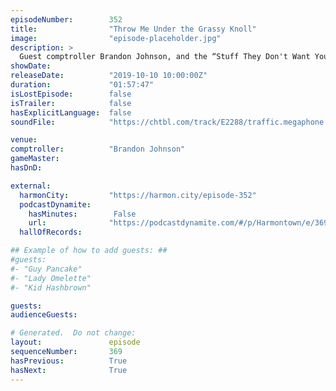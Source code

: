 ```yaml
---
episodeNumber:        352
title:                "Throw Me Under the Grassy Knoll"
image:                "episode-placeholder.jpg"
description: >
  Guest comptroller Brandon Johnson, and the “Stuff They Don't Want You to Know” podcast guys (Matt Frederick, Ben Bowlin and Noel Brown) talk podcasts, Harmonspiracies, and Schrab's “Creepshow” episode. Featuring Dan Harmon, Brandon Johnson, Spencer Crittenden, Rob Schrab, Matt Frederick, Ben Bowlin and Noel Brown.
showDate:             
releaseDate:          "2019-10-10 10:00:00Z"
duration:             "01:57:47"
isLostEpisode:        false
isTrailer:            false
hasExplicitLanguage:  false
soundFile:            "https://chtbl.com/track/E2288/traffic.megaphone.fm/STA9902733683.mp3?updated=1570723578"

venue:                
comptroller:          "Brandon Johnson"
gameMaster:           
hasDnD:               

external:
  harmonCity:         "https://harmon.city/episode-352"
  podcastDynamite:
    hasMinutes:        False
    url:              "https://podcastdynamite.com/#/p/Harmontown/e/369/352"
  hallOfRecords:      

## Example of how to add guests: ##
#guests:
#- "Guy Pancake"
#- "Lady Omelette"
#- "Kid Hashbrown"

guests:
audienceGuests:

# Generated.  Do not change:
layout:               episode
sequenceNumber:       369
hasPrevious:          True
hasNext:              True
---
```


<!-- The episode description will be rendered here -->
<!-- Add your content below here -->


